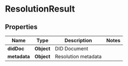 

# ResolutionResult


## Properties

Name | Type | Description | Notes
------------ | ------------- | ------------- | -------------
**didDoc** | **Object** | DID Document | 
**metadata** | **Object** | Resolution metadata | 



